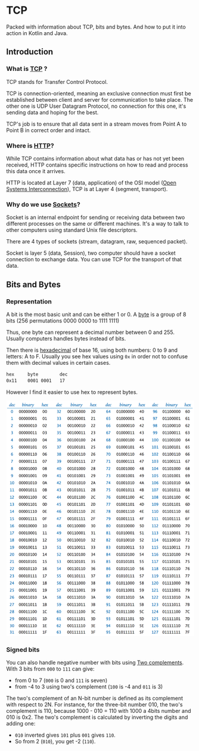 # TCP

Packed with information about TCP, bits and bytes. 
And how to put it into action in Kotlin and Java.

## Introduction

### What is [TCP](https://fr.wikipedia.org/wiki/Transmission_Control_Protocol) ? 

TCP stands for Transfer Control Protocol.

TCP is connection-oriented, 
meaning an exclusive connection must first be established between client and server for communication to take place.
The other one is UDP User Datagram Protocol, no connection for this one, it's sending data and hoping for the best.

TCP's job is to ensure that all data sent in a stream moves from Point A to Point B in correct order and intact.

### Where is [HTTP](https://www.extrahop.co.uk/company/blog/2018/tcp-vs-http-differences-explained/)? 

While TCP contains information about what data has or has not yet been received, 
HTTP contains specific instructions on how to read and process this data once it arrives.

HTTP is located at Layer 7 (data, application) of the OSI model ([Open Systems Interconnection](https://fr.wikipedia.org/wiki/Mod%C3%A8le_OSI)), 
TCP is at Layer 4 (segment, transport).  

### Why do we use [Sockets](https://docs.oracle.com/javase/tutorial/networking/sockets/definition.html)?

Socket is an internal endpoint for sending or receiving data between two different processes on the same or different machines. 
It's a way to talk to other computers using standard Unix file descriptors. 

There are 4 types of sockets (stream, datagram, raw, sequenced packet).

Socket is layer 5 (data, Session), two computer should have a socket connection to exchange data. 
You can use TCP for the transport of that data.

## Bits and Bytes

### Representation

A bit is the most basic unit and can be either 1 or 0. 
A [byte](https://www.thethingsnetwork.org/docs/devices/bytes.html) is a group of 8 bits (256 permutations 0000 0000 to 1111 1111)

Thus, one byte can represent a decimal number between 0 and 255. 
Usually computers handles bytes instead of bits.

Then there is [hexadecimal](https://introcs.cs.princeton.edu/java/61data/) of base 16, using both numbers: 0 to 9 and letters: A to F.
Usually you see hex values using `0x` in order not to confuse them with decimal values in certain cases.
```bash
hex     byte        dec  
0x11 	0001 0001   17  

```
However I find it easier to use hex to represent bytes.

![dec - binary - hex conversion](./src/main/resources/bits.png)

### Signed bits

You can also handle negative number with bits using [Two complements](https://en.wikipedia.org/wiki/Two%27s_complement).
With 3 bits from `000` to `111` can give:
  - from 0 to 7 (`000` is 0 and `111` is seven)
  - from -4 to 3 using two's complement (`100` is -4 and `011` is 3)

The two's complement of an N-bit number is defined as its complement with respect to 2N. 
For instance, for the three-bit number 010, the two's complement is 110, because 1000 - 010 = 110 with 1000 a 4bits number and 010 is 0x2.
The two's complement is calculated by inverting the digits and adding one:
 - `010` inverted gives `101` plus `001` gives `110`. 
 - So from 2 (`010`), you get -2 (`110`).      